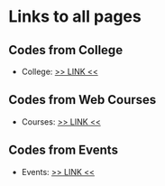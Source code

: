 # Links to all pages

## Codes from College

- College: [>> LINK <<](./from-college)

## Codes from Web Courses

- Courses: [>> LINK <<](./from-courses)

## Codes from Events

- Events: [>> LINK <<](./from-events)
